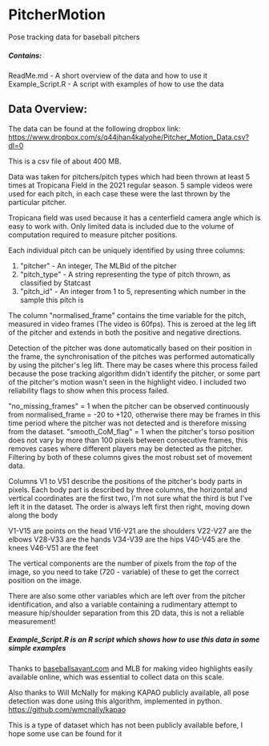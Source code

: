 # PitcherMotion
Pose tracking data for baseball pitchers

##### Contains:
ReadMe.md - A short overview of the data and how to use it
Example_Script.R - A script with examples of how to use the data


## Data Overview:

The data can be found at the following dropbox link:
https://www.dropbox.com/s/q44jhan4kalyohe/Pitcher_Motion_Data.csv?dl=0

This is a csv file of about 400 MB.

Data was taken for pitchers/pitch types which had been thrown at least 5 times at Tropicana Field in the 2021 regular season. 5 sample videos were used for each pitch, in each case these were the last thrown by the particular pitcher.

Tropicana field was used because it has a centerfield camera angle which is easy to work with. Only limited data is included due to the volume of computation required to measure pitcher positions.

Each individual pitch can be uniquely identified by using three columns:
1. "pitcher" - An integer, The MLBid of the pitcher
2. "pitch_type" - A string representing the type of pitch thrown, as classified by Statcast
3. "pitch_id" - An integer from 1 to 5, representing which number in the sample this pitch is

The column "normalised_frame" contains the time variable for the pitch, measured in video frames (The video is 60fps). This is zeroed at the leg lift of the pitcher and extends in both the positive and negative directions.

Detection of the pitcher was done automatically based on their position in the frame, the synchronisation of the pitches was performed automatically by using the pitcher's leg lift. There may be cases where this process failed because the pose tracking algorithm didn't identify the pitcher, or some part of the pitcher's motion wasn't seen in the highlight video. I included two reliability flags to show when this process failed. 

"no_missing_frames" = 1 when the pitcher can be observed continuously from normalised_frame = -20 to +120, otherwise there may be frames in this time period where the pitcher was not detected and is therefore missing from the dataset. "smooth_CoM_flag" = 1 when the pitcher's torso position does not vary by more than 100 pixels between consecutive frames, this removes cases where different players may be detected as the pitcher. Filtering by both of these columns gives the most robust set of movement data.

Columns V1 to V51 describe the positions of the pitcher's body parts in pixels. Each body part is described by three columns, the horizontal and vertical coordinates are the first two, I'm not sure what the third is but I've left it in the dataset. The order is always left first then right, moving down along the body

V1-V15 are points on the head
V16-V21 are the shoulders
V22-V27 are the elbows
V28-V33 are the hands
V34-V39 are the hips
V40-V45 are the knees
V46-V51 are the feet

The vertical components are the number of pixels from the *top* of the image, so you need to take (720 - variable) of these to get the correct position on the image.

There are also some other variables which are left over from the pitcher identification, and also a variable containing a rudimentary attempt to measure hip/shoulder separation from this 2D data, this is not a reliable measurement!

##### Example_Script.R is an R script which shows how to use this data in some simple examples

Thanks to [baseballsavant.com](https://baseballsavant.com) and MLB for making video highlights easily available online, which was essential to collect data on this scale.

Also thanks to Will McNally for making KAPAO publicly available, all pose detection was done using this algorithm, implemented in python. 
https://github.com/wmcnally/kapao

This is a type of dataset which has not been publicly available before, I hope some use can be found for it
